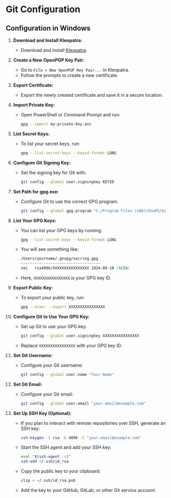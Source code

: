 # Git Configuration

## Configuration in Windows

1. **Download and Install Kleopatra:**
   - Download and install [Kleopatra](https://gpg4win.org/get-gpg4win.html).

2. **Create a New OpenPGP Key Pair:**
   - Go to `File > New OpenPGP Key Pair...` in Kleopatra.
   - Follow the prompts to create a new certificate.

3. **Export Certificate:**
   - Export the newly created certificate and save it in a secure location.

4. **Import Private Key:**
   - Open PowerShell or Command Prompt and run:
     ```bash
     gpg --import my-private-key.asc
     ```

5. **List Secret Keys:**
   - To list your secret keys, run:
     ```bash
     gpg --list-secret-keys --keyid-format LONG
     ```

6. **Configure Git Signing Key:**
   - Set the signing key for Git with:
     ```bash
     git config --global user.signingkey KEYID
     ```

7. **Set Path for gpg.exe:**
   - Configure Git to use the correct GPG program:
     ```bash
     git config --global gpg.program "C:/Program Files (x86)/GnuPG/bin/gpg.exe"
     ```

8. **List Your GPG Keys:**
   - You can list your GPG keys by running:
     ```bash
     gpg --list-secret-keys --keyid-format LONG
     ```
   - You will see something like:
     ```markdown
     /Users/yourname/.gnupg/secring.gpg
     -----------------------------------
     sec   rsa4096/XXXXXXXXXXXXXXXX 2024-08-18 [SCEA]
     ```
   - Here, `XXXXXXXXXXXXXXXX` is your GPG key ID.

9. **Export Public Key:**
   - To export your public key, run:
     ```bash
     gpg --armor --export XXXXXXXXXXXXXXXX
     ```
10. **Configure Git to Use Your GPG Key:**
    - Set up Git to use your GPG key:
      ```bash
      git config --global user.signingkey XXXXXXXXXXXXXXXX
      ```
    - Replace `XXXXXXXXXXXXXXXX` with your GPG key ID.

11. **Set Git Username:**
    - Configure your Git username:
      ```bash
      git config --global user.name "Your Name"
      ```

12. **Set Git Email:**
    - Configure your Git email:
      ```bash
      git config --global user.email "your.email@example.com"
      ```

13. **Set Up SSH Key (Optional):**
    - If you plan to interact with remote repositories over SSH, generate an SSH key:
      ```bash
      ssh-keygen -t rsa -b 4096 -C "your.email@example.com"
      ```
    - Start the SSH agent and add your SSH key:
      ```bash
      eval "$(ssh-agent -s)"
      ssh-add ~/.ssh/id_rsa
      ```
    - Copy the public key to your clipboard:
      ```bash
      clip < ~/.ssh/id_rsa.pub
      ```
    - Add the key to your GitHub, GitLab, or other Git service account.
